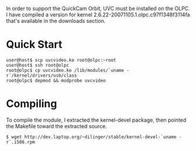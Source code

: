 In order to support the QuickCam Orbit, UVC must be installed on the OLPC. I have compiled a version for kernel 2.6.22-20071105.1.olpc.c97f1348f3114fa that's available in the downloads section.

# Quick Start #

```
user@host$ scp uvcvideo.ko root@olpc:~root
user@host$ ssh root@olpc
root@olpc$ cp uvcvideo.ko /lib/modules/`uname -r`/kernel/drivers/usb/class
root@olpc$ depmod && modprobe uvcvideo
```

# Compiling #

To compile the module, I extracted the kernel-devel package, then pointed the Makefile toward the extracted source.

```
$ wget http://dev.laptop.org/~dilinger/stable/kernel-devel-`uname -r`.i586.rpm
```